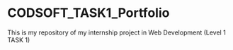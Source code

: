 # CODSOFT_TASK1_Portfolio
This is my repository of my internship project in Web Development (Level 1 TASK 1)
